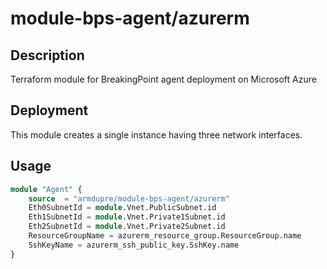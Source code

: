# module-bps-agent/azurerm

## Description
Terraform module for BreakingPoint agent deployment on Microsoft Azure

## Deployment
This module creates a single instance having three network interfaces.

## Usage
```tf
module "Agent" {
	source  = "armdupre/module-bps-agent/azurerm"
	Eth0SubnetId = module.Vnet.PublicSubnet.id
	Eth1SubnetId = module.Vnet.Private1Subnet.id
	Eth2SubnetId = module.Vnet.Private2Subnet.id
	ResourceGroupName = azurerm_resource_group.ResourceGroup.name
	SshKeyName = azurerm_ssh_public_key.SshKey.name
}
```